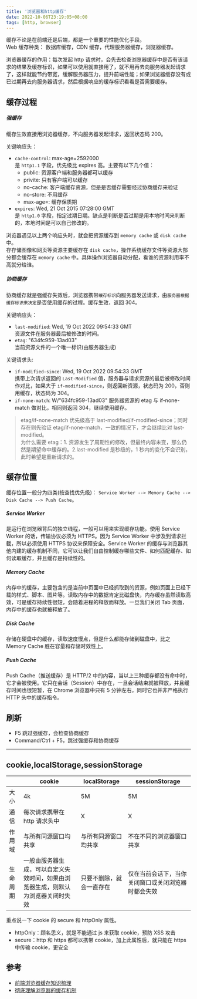 ```yaml
---
title: '浏览器和http缓存'
date: 2022-10-06T23:19:05+08:00
tags: [http, browser]
---
```


缓存不论是在前端还是后端，都是一个重要的性能优化手段。  
Web 缓存种类： 数据库缓存，CDN 缓存，代理服务器缓存，浏览器缓存。

浏览器缓存的作用：每次发起 http 请求时，会先去检查浏览器缓存中是否有该请求的结果及缓存标识，如果可以使用就直接用了，就不用再去向服务器发起请求了，这样就能节约带宽，缓解服务器压力，提升前端性能；如果浏览器缓存没有或已过期再去向服务器请求，然后根据响应的缓存标识看看是否需要缓存。

## 缓存过程

##### 强缓存

缓存生效直接用浏览器缓存，不向服务器发起请求，返回状态码 200。

关键响应头：

- `cache-control`: max-age=2592000  
  是 `http1.1` 字段，优先级比 expires 高。主要有以下几个值：
  - public: 资源客户端和服务器都可以缓存
  - privite: 只有客户端可以缓存
  - no-cache: 客户端缓存资源，但是是否缓存需要经过协商缓存来验证
  - no-store: 不用缓存
  - max-age=<seconds>: 缓存保质期
- `expires`: Wed, 21 Oct 2015 07:28:00 GMT  
  是 `http1.0` 字段，指定过期日期。缺点是判断是否过期是用本地时间来判断的，本地时间是可以自己修改的。

浏览器遇见以上两个响应头时，就会把资源缓存到 `memory cache` 或 `disk cache` 中。  
存存储图像和网页等资源主要缓存在 `disk cache`，操作系统缓存文件等资源大部分都会缓存在 `memory cache` 中。具体操作浏览器自动分配，看谁的资源利用率不高就分给谁。

##### 协商缓存

协商缓存就是强缓存失效后，浏览器携带`缓存标识`向服务器发送请求，由`服务器根据缓存标识来决定`是否使用缓存的过程。缓存生效，返回 304。

关键响应头：

- `last-modified`: Wed, 19 Oct 2022 09:54:33 GMT  
  资源文件在服务器最后被修改的时间。
- `etag`: "634fc959-13ad03"  
  当前资源文件的一个唯一标识(由服务器生成)

关键请求头:

- `if-modified-since`: Wed, 19 Oct 2022 09:54:33 GMT  
  携带上次请求返回的 `Last-Modified` 值，服务器与请求资源的最后被修改时间作对比，如果大于 `if-modified-since`，则返回新资源，状态码为 200，否则用缓存，状态码为 304。
- `if-none-match`: W/"634fc959-13ad03"
  服务器资源的 etag 与 if-none-match 做对比，相同则返回 304，继续使用缓存。

> etag/if-none-match 优先级高于 last-modified/if-modified-since；同时存在则先验证 etag/if-none-match，一致的情况下，才会继续比对 last-modified。  
> 为什么需要 etag：1. 资源发生了周期性的修改，但最终内容未变，那么仍然是期望命中缓存的。2.last-modified 是秒级的，1 秒内的变化不会识别，此时希望是重新请求的。

## 缓存位置

缓存位置一般分为四类(按查找优先级)： `Service Worker --> Memory Cache --> Disk Cache --> Push Cache`。

##### Service Worker

是运行在浏览器背后的独立线程，一般可以用来实现缓存功能。使用 Service Worker 的话，传输协议必须为 HTTPS。因为 Service Worker 中涉及到请求拦截，所以必须使用 HTTPS 协议来保障安全。Service Worker 的缓存与浏览器其他内建的缓存机制不同，它可以让我们自由控制缓存哪些文件、如何匹配缓存、如何读取缓存，并且缓存是持续性的。

##### Memory Cache

内存中的缓存，主要包含的是当前中页面中已经抓取到的资源，例如页面上已经下载的样式、脚本、图片等。读取内存中的数据肯定比磁盘快，内存缓存虽然读取高效，可是缓存持续性很短，会随着进程的释放而释放。一旦我们关闭 Tab 页面，内存中的缓存也就被释放了。

##### Disk Cache

存储在硬盘中的缓存，读取速度慢点，但是什么都能存储到磁盘中，比之 Memory Cache 胜在容量和存储时效性上。

##### Push Cache

Push Cache（推送缓存）是 HTTP/2 中的内容，当以上三种缓存都没有命中时，它才会被使用。它只在会话（Session）中存在，一旦会话结束就被释放，并且缓存时间也很短暂，在 Chrome 浏览器中只有 5 分钟左右，同时它也并非严格执行 HTTP 头中的缓存指令。

## 刷新

- F5 跳过强缓存，会检查协商缓存
- Command/Ctrl + F5，跳过强缓存和协商缓存

---

## cookie,localStorage,sessionStorage

|          | cookie                                                                           | localStorage             | sessionStorage                                     |
| -------- | -------------------------------------------------------------------------------- | ------------------------ | -------------------------------------------------- |
| 大小     | 4k                                                                               | 5M                       | 5M                                                 |
| 通信     | 每次请求携带在 http 请求头中                                                     | X                        | X                                                  |
| 作用域   | 与所有同源窗口均共享                                                             | 与所有同源窗口均共享     | 不在不同的浏览器窗口共享                           |
| 生命周期 | 一般由服务器生成，可以自定义失效时间，如果由浏览器生成，则默认为浏览器关闭时失效 | 只要不删除，就会一直存在 | 仅在当前会话下，当你关闭窗口或关闭浏览器时都会失效 |

重点说一下 cookie 的 secure 和 httpOnly 属性。

- httpOnly：顾名思义，就是不能通过 js 来获取 cookie，预防 XSS 攻击
- secure：http 和 https 都可以携带 cookie，加上此属性后，就只能在 https 中传输 cookie，更安全

## 参考

- [前端浏览器缓存知识梳理](https://juejin.cn/post/6947936223126093861)
- [彻底理解浏览器的缓存机制](https://juejin.cn/post/6844903593275817998)
